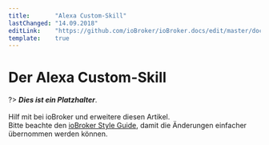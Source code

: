 ```yaml
---
title:       "Alexa Custom-Skill"
lastChanged: "14.09.2018"
editLink:    "https://github.com/ioBroker/ioBroker.docs/edit/master/docs/cloud/alexacustom.md"
template:    true
---
```


# Der Alexa Custom-Skill

?> ***Dies ist ein Platzhalter***.
   <br><br>
   Hilf mit bei ioBroker und erweitere diesen Artikel.  
   Bitte beachte den [ioBroker Style Guide](community/styleguidedoc), 
   damit die Änderungen einfacher übernommen werden können.
